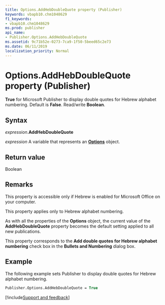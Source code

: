 ```yaml
---
title: Options.AddHebDoubleQuote property (Publisher)
keywords: vbapb10.chm1048629
f1_keywords:
- vbapb10.chm1048629
ms.prod: publisher
api_name:
- Publisher.Options.AddHebDoubleQuote
ms.assetid: 9c71b52e-0273-7ca9-1f50-5beed65c2e73
ms.date: 06/11/2019
localization_priority: Normal
---
```



# Options.AddHebDoubleQuote property (Publisher)

**True** for Microsoft Publisher to display double quotes for Hebrew alphabet numbering. Default is **False**. Read/write **Boolean**.


## Syntax

_expression_.**AddHebDoubleQuote**

_expression_ A variable that represents an **[Options](Publisher.Options.md)** object.


## Return value

Boolean


## Remarks

This property is accessible only if Hebrew is enabled for Microsoft Office on your computer. 

This property applies only to Hebrew alphabet numbering.

As with all the properties of the **Options** object, the current value of the **AddHebDoubleQuote** property becomes the default setting applied to all new publications.

This property corresponds to the **Add double quotes for Hebrew alphabet numbering** check box in the **Bullets and Numbering** dialog box.


## Example

The following example sets Publisher to display double quotes for Hebrew alphabet numbering.

```vb
Publisher.Options.AddHebDoubleQuote = True
```

[!include[Support and feedback](~/includes/feedback-boilerplate.md)]